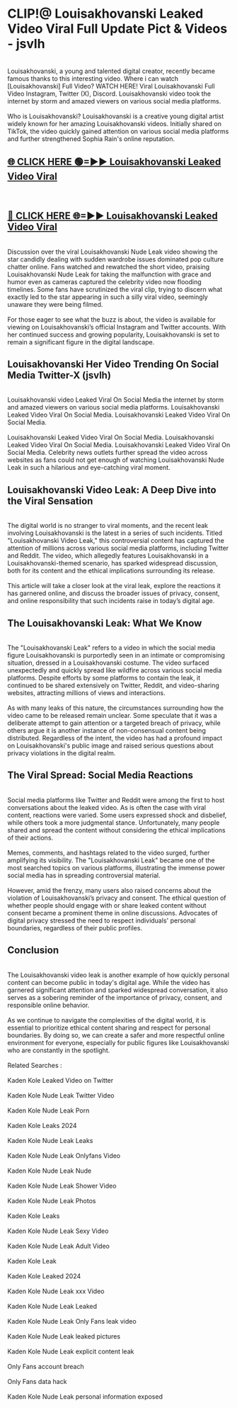 # CLIP!@ Louisakhovanski Leaked Video Viral Full Update Pict & Videos - jsvlh
<br>
Louisakhovanski, a young and talented digital creator, recently became famous thanks to this interesting video. Where i can watch [Louisakhovanski] Full Video? WATCH HERE! Viral Louisakhovanski Full Video Instagram, Twitter (X), Discord. Louisakhovanski video took the internet by storm and amazed viewers on various social media platforms.
<br><br>
Who is Louisakhovanski? Louisakhovanski is a creative young digital artist widely known for her amazing Louisakhovanski videos. Initially shared on TikTok, the video quickly gained attention on various social media platforms and further strengthened Sophia Rain's online reputation.
<br>
<h2><a href="https://bestclip.site?title=Louisakhovanski">🌐 CLICK HERE 🟢=►► Louisakhovanski Leaked Video Viral</a></h2>
<br>
<h2><a href="https://bestclip.site?title=Louisakhovanski">🔴 CLICK HERE 🌐=►► Louisakhovanski Leaked Video Viral</a></h2>
<br>
Discussion over the viral Louisakhovanski Nude Leak video showing the star candidly dealing with sudden wardrobe issues dominated pop culture chatter online. Fans watched and rewatched the short video, praising Louisakhovanski Nude Leak for taking the malfunction with grace and humor even as cameras captured the celebrity video now flooding timelines. Some fans have scrutinized the viral clip, trying to discern what exactly led to the star appearing in such a silly viral video, seemingly unaware they were being filmed.
<br><br>
For those eager to see what the buzz is about, the video is available for viewing on Louisakhovanski’s official Instagram and Twitter accounts. With her continued success and growing popularity, Louisakhovanski is set to remain a significant figure in the digital landscape.
<br>
<h2>Louisakhovanski Her Video Trending On Social Media Twitter-X (jsvlh)</h2>
<br>
Louisakhovanski video Leaked Viral On Social Media the internet by storm and amazed viewers on various social media platforms. Louisakhovanski Leaked Video Viral On Social Media. Louisakhovanski Leaked Video Viral On Social Media.
<br><br>
Louisakhovanski Leaked Video Viral On Social Media. Louisakhovanski Leaked Video Viral On Social Media. Louisakhovanski Leaked Video Viral On Social Media. Celebrity news outlets further spread the video across websites as fans could not get enough of watching Louisakhovanski Nude Leak in such a hilarious and eye-catching viral moment.
<br>
<h2>Louisakhovanski Video Leak: A Deep Dive into the Viral Sensation</h2>
<br>
The digital world is no stranger to viral moments, and the recent leak involving Louisakhovanski is the latest in a series of such incidents. Titled "Louisakhovanski Video Leak," this controversial content has captured the attention of millions across various social media platforms, including Twitter and Reddit. The video, which allegedly features Louisakhovanski in a Louisakhovanski-themed scenario, has sparked widespread discussion, both for its content and the ethical implications surrounding its release.
<br><br>
This article will take a closer look at the viral leak, explore the reactions it has garnered online, and discuss the broader issues of privacy, consent, and online responsibility that such incidents raise in today’s digital age.
<br>
<h2>The Louisakhovanski Leak: What We Know</h2>
<br>
The "Louisakhovanski Leak" refers to a video in which the social media figure Louisakhovanski is purportedly seen in an intimate or compromising situation, dressed in a Louisakhovanski costume. The video surfaced unexpectedly and quickly spread like wildfire across various social media platforms. Despite efforts by some platforms to contain the leak, it continued to be shared extensively on Twitter, Reddit, and video-sharing websites, attracting millions of views and interactions.
<br><br>
As with many leaks of this nature, the circumstances surrounding how the video came to be released remain unclear. Some speculate that it was a deliberate attempt to gain attention or a targeted breach of privacy, while others argue it is another instance of non-consensual content being distributed. Regardless of the intent, the video has had a profound impact on Louisakhovanski's public image and raised serious questions about privacy violations in the digital realm.
<br>
<h2>The Viral Spread: Social Media Reactions</h2>
<br>
Social media platforms like Twitter and Reddit were among the first to host conversations about the leaked video. As is often the case with viral content, reactions were varied. Some users expressed shock and disbelief, while others took a more judgmental stance. Unfortunately, many people shared and spread the content without considering the ethical implications of their actions.
<br><br>
Memes, comments, and hashtags related to the video surged, further amplifying its visibility. The "Louisakhovanski Leak" became one of the most searched topics on various platforms, illustrating the immense power social media has in spreading controversial material.
<br><br>
However, amid the frenzy, many users also raised concerns about the violation of Louisakhovanski’s privacy and consent. The ethical question of whether people should engage with or share leaked content without consent became a prominent theme in online discussions. Advocates of digital privacy stressed the need to respect individuals' personal boundaries, regardless of their public profiles.
<br>
<h2>Conclusion</h2>
<br>
The Louisakhovanski video leak is another example of how quickly personal content can become public in today's digital age. While the video has garnered significant attention and sparked widespread conversation, it also serves as a sobering reminder of the importance of privacy, consent, and responsible online behavior.
<br><br>
As we continue to navigate the complexities of the digital world, it is essential to prioritize ethical content sharing and respect for personal boundaries. By doing so, we can create a safer and more respectful online environment for everyone, especially for public figures like Louisakhovanski who are constantly in the spotlight.
<br><br>
Related Searches :
<br><br>
Kaden Kole Leaked Video on Twitter
<br><br>
Kaden Kole Nude Leak Twitter Video
<br><br>
Kaden Kole Nude Leak Porn
<br><br>
Kaden Kole Leaks 2024
<br><br>
Kaden Kole Nude Leak Leaks
<br><br>
Kaden Kole Nude Leak Onlyfans Video
<br><br>
Kaden Kole Nude Leak Nude
<br><br>
Kaden Kole Nude Leak Shower Video
<br><br>
Kaden Kole Nude Leak Photos
<br><br>
Kaden Kole Leaks
<br><br>
Kaden Kole Nude Leak Sexy Video
<br><br>
Kaden Kole Nude Leak Adult Video
<br><br>
Kaden Kole Leak
<br><br>
Kaden Kole Leaked 2024
<br><br>
Kaden Kole Nude Leak xxx Video
<br><br>
Kaden Kole Nude Leak Leaked
<br><br>
Kaden Kole Nude Leak Only Fans leak video
<br><br>
Kaden Kole Nude Leak leaked pictures
<br><br>
Kaden Kole Nude Leak explicit content leak
<br><br>
Only Fans account breach
<br><br>
Only Fans data hack
<br><br>
Kaden Kole Nude Leak personal information exposed
